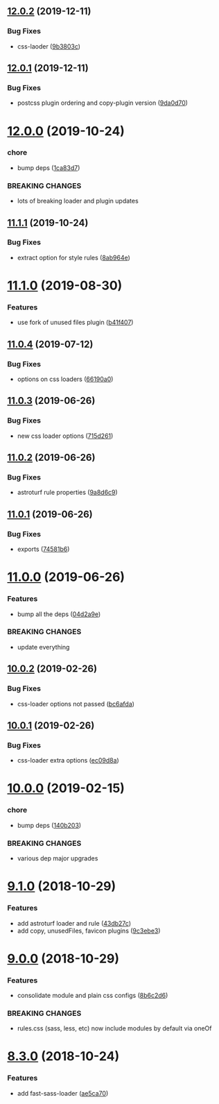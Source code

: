 ## [12.0.2](https://github.com/jquense/webpack-atoms/compare/v12.0.1...v12.0.2) (2019-12-11)


### Bug Fixes

* css-laoder ([9b3803c](https://github.com/jquense/webpack-atoms/commit/9b3803c5ee75a1dcbb30adaee5ada6c813ae00aa))





## [12.0.1](https://github.com/jquense/webpack-atoms/compare/v12.0.0...v12.0.1) (2019-12-11)


### Bug Fixes

* postcss plugin ordering and copy-plugin version ([9da0d70](https://github.com/jquense/webpack-atoms/commit/9da0d7090e1413f2b21a47724ddf511a7bb863fc))





# [12.0.0](https://github.com/jquense/webpack-atoms/compare/v11.1.1...v12.0.0) (2019-10-24)


### chore

* bump deps ([1ca83d7](https://github.com/jquense/webpack-atoms/commit/1ca83d7))


### BREAKING CHANGES

* lots of breaking loader and plugin updates





## [11.1.1](https://github.com/jquense/webpack-atoms/compare/v11.1.0...v11.1.1) (2019-10-24)


### Bug Fixes

* extract option for style rules ([8ab964e](https://github.com/jquense/webpack-atoms/commit/8ab964e))





# [11.1.0](https://github.com/jquense/webpack-atoms/compare/v11.0.4...v11.1.0) (2019-08-30)


### Features

* use fork of unused files plugin ([b41f407](https://github.com/jquense/webpack-atoms/commit/b41f407))





## [11.0.4](https://github.com/jquense/webpack-atoms/compare/v11.0.3...v11.0.4) (2019-07-12)


### Bug Fixes

* options on css loaders ([66190a0](https://github.com/jquense/webpack-atoms/commit/66190a0))





## [11.0.3](https://github.com/jquense/webpack-atoms/compare/v11.0.2...v11.0.3) (2019-06-26)


### Bug Fixes

* new css loader options ([715d261](https://github.com/jquense/webpack-atoms/commit/715d261))





## [11.0.2](https://github.com/jquense/webpack-atoms/compare/v11.0.1...v11.0.2) (2019-06-26)


### Bug Fixes

* astroturf rule properties ([9a8d6c9](https://github.com/jquense/webpack-atoms/commit/9a8d6c9))





## [11.0.1](https://github.com/jquense/webpack-atoms/compare/v11.0.0...v11.0.1) (2019-06-26)


### Bug Fixes

* exports ([74581b6](https://github.com/jquense/webpack-atoms/commit/74581b6))





# [11.0.0](https://github.com/jquense/webpack-atoms/compare/v10.0.2...v11.0.0) (2019-06-26)


### Features

* bump all the deps ([04d2a9e](https://github.com/jquense/webpack-atoms/commit/04d2a9e))


### BREAKING CHANGES

* update everything





## [10.0.2](https://github.com/jquense/webpack-atoms/compare/v10.0.1...v10.0.2) (2019-02-26)


### Bug Fixes

* css-loader options not passed ([bc6afda](https://github.com/jquense/webpack-atoms/commit/bc6afda))





## [10.0.1](https://github.com/jquense/webpack-atoms/compare/v10.0.0...v10.0.1) (2019-02-26)


### Bug Fixes

* css-loader extra options ([ec09d8a](https://github.com/jquense/webpack-atoms/commit/ec09d8a))





# [10.0.0](https://github.com/jquense/webpack-atoms/compare/v9.1.0...v10.0.0) (2019-02-15)


### chore

* bump deps ([140b203](https://github.com/jquense/webpack-atoms/commit/140b203))


### BREAKING CHANGES

* various dep major upgrades





# [9.1.0](https://github.com/jquense/webpack-atoms/compare/v9.0.0...v9.1.0) (2018-10-29)


### Features

* add astroturf loader and rule ([43db27c](https://github.com/jquense/webpack-atoms/commit/43db27c))
* add copy, unusedFiles, favicon plugins ([9c3ebe3](https://github.com/jquense/webpack-atoms/commit/9c3ebe3))





# [9.0.0](https://github.com/jquense/webpack-atoms/compare/v8.3.0...v9.0.0) (2018-10-29)


### Features

* consolidate module and plain css configs ([8b6c2d6](https://github.com/jquense/webpack-atoms/commit/8b6c2d6))


### BREAKING CHANGES

* rules.css (sass, less, etc) now include modules by default via oneOf





# [8.3.0](https://github.com/jquense/webpack-atoms/compare/v8.2.0...v8.3.0) (2018-10-24)


### Features

* add fast-sass-loader ([ae5ca70](https://github.com/jquense/webpack-atoms/commit/ae5ca70))





